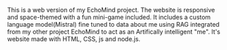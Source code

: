 This is a web version of my EchoMind project. The website is responsive and space-themed with a fun mini-game included. It includes a custom language model(Mistral) fine tuned to data about me using RAG integrated from my other project EchoMind to act as an Artifically intelligent "me". It's website made with HTML, CSS, js and node.js.
